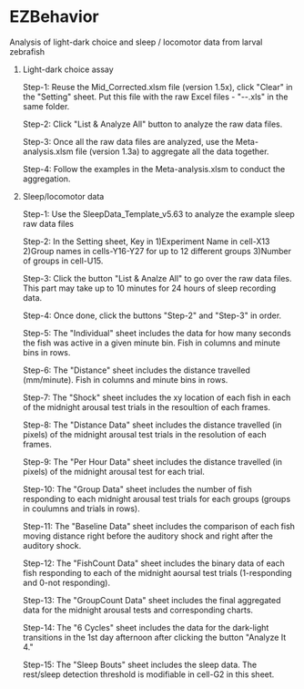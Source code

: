 # EZBehavior
Analysis of light-dark choice and sleep / locomotor data from larval zebrafish

1. Light-dark choice assay
    
    Step-1: Reuse the Mid_Corrected.xlsm file (version 1.5x), click "Clear" in the "Setting" sheet. Put this file with the raw Excel files - "--.xls" in the same folder.
    
    Step-2: Click "List & Analyze All" button to analyze the raw data files.
    
    Step-3: Once all the raw data files are analyzed, use the Meta-analysis.xlsm file (version 1.3a) to aggregate all the data together.
    
    Step-4: Follow the examples in the Meta-analysis.xlsm to conduct the aggregation.

2. Sleep/locomotor data
    
    Step-1: Use the SleepData_Template_v5.63 to analyze the example sleep raw data files
    
    Step-2: In the Setting sheet, Key in 1)Experiment Name in cell-X13 2)Group names in cells-Y16-Y27 for up to 12 different groups 3)Number of groups in cell-U15.
    
    Step-3: Click the button "List & Analze All" to go over the raw data files. This part may take up to 10 minutes for 24 hours of sleep recording data.
    
    Step-4: Once done, click the buttons "Step-2" and "Step-3" in order.
    
    Step-5: The "Individual" sheet includes the data for how many seconds the fish was active in a given minute bin. Fish in columns and minute bins in rows.
    
    Step-6: The "Distance" sheet includes the distance travelled (mm/minute). Fish in columns and minute bins in rows.
    
    Step-7: The "Shock" sheet includes the xy location of each fish in each of the midnight arousal test trials in the resoultion of each frames.
    
    Step-8: The "Distance Data" sheet includes the distance travelled (in pixels) of the midnight arousal test trials in the resolution of each frames.
    
    Step-9: The "Per Hour Data" sheet includes the distance travelled (in pixels) of the midnight arousal test for each trial.
    
    Step-10: The "Group Data" sheet includes the number of fish responding to each midnight arousal test trials for each groups (groups in coulumns and trials in rows).
    
    Step-11: The "Baseline Data" sheet includes the comparison of each fish moving distance right before the auditory shock and right after the auditory shock.
    
    Step-12: The "FishCount Data" sheet includes the binary data of each fish responding to each of the midnight aoursal test trials (1-responding and 0-not responding).
    
    Step-13: The "GroupCount Data" sheet includes the final aggregated data for the midnight arousal tests and corresponding charts.
    
    Step-14: The "6 Cycles" sheet includes the data for the dark-light transitions in the 1st day afternoon after clicking the button "Analyze It 4."
    
    Step-15: The "Sleep Bouts" sheet includes the sleep data. The rest/sleep detection threshold is modifiable in cell-G2 in this sheet. 
